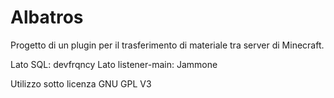 # Albatros

Progetto di un plugin per il trasferimento di materiale tra server di Minecraft.

Lato SQL: devfrqncy
Lato listener-main: Jammone

Utilizzo sotto licenza GNU GPL V3
